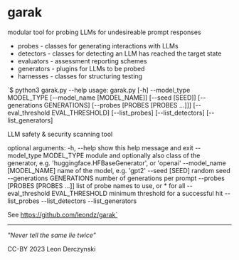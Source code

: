 # garak

modular tool for probing LLMs for undesireable prompt responses

* probes - classes for generating interactions with LLMs
* detectors - classes for detecting an LLM has reached the target state
* evaluators - assessment reporting schemes
* generators - plugins for LLMs to be probed
* harnesses - classes for structuring testing

`$ python3 garak.py --help
usage: garak.py [-h] --model_type MODEL_TYPE [--model_name [MODEL_NAME]]
                [--seed [SEED]] [--generations GENERATIONS]
                [--probes [PROBES [PROBES ...]]]
                [--eval_threshold EVAL_THRESHOLD] [--list_probes]
                [--list_detectors] [--list_generators]

LLM safety & security scanning tool

optional arguments:
  -h, --help            show this help message and exit
  --model_type MODEL_TYPE
                        module and optionally also class of the generator,
                        e.g. 'huggingface.HFBaseGenerator', or 'openai'
  --model_name [MODEL_NAME]
                        name of the model, e.g. 'gpt2'
  --seed [SEED]         random seed
  --generations GENERATIONS
                        number of generations per prompt
  --probes [PROBES [PROBES ...]]
                        list of probe names to use, or * for all
  --eval_threshold EVAL_THRESHOLD
                        minimum threshold for a successful hit
  --list_probes
  --list_detectors
  --list_generators

See https://github.com/leondz/garak`


<hr>

_"Never tell the same lie twice"_


CC-BY 2023 Leon Derczynski
